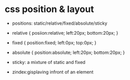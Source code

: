 # css position & layout

- positions: static/relative/fixed/absolute/sticky
- relative
     {
         posiion:relative;
         left:20px;
         bottom:20px;
     }
- fixed
      {
          position:fixed;
          left:0px;
          top:0px;
      }

- absolute
     {
         position:absolute;
         left:20px;
         bottom:20px;
     }

- sticky: a mixture of static and fixed
- zindex:gisplaving infront of an element
